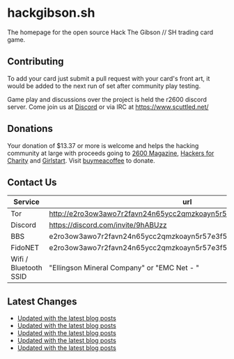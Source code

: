 # hackgibson.sh
The homepage for the open source Hack The Gibson // SH trading card game.


## Contributing

To add your card just submit a pull request with your card's front art, it would be added to the next run of set after community play testing.

Game play and discussions over the project is held the r2600 discord server. Come join us at [Discord](https://discord.com/invite/9hABUzz) or via IRC at https://www.scuttled.net/


## Donations

Your donation of $13.37 or more is welcome and helps the hacking community at large with proceeds going to [2600 Magazine](https://2600.com/), [Hackers for Charity](https://hackersforcharity.org) and [Girlstart](https://girlstart.org).  Visit [buymeacoffee](https://www.buymeacoffee.com/hackgibson.sh) to donate.


## Contact Us

Service | url
-|-
Tor | http://e2ro3ow3awo7r2favn24n65ycc2qmzkoayn5r57e3f56nvjwdcgg32ad.onion
Discord | https://discord.com/invite/9hABUzz
BBS | e2ro3ow3awo7r2favn24n65ycc2qmzkoayn5r57e3f56nvjwdcgg32ad.onion:23
FidoNET | e2ro3ow3awo7r2favn24n65ycc2qmzkoayn5r57e3f56nvjwdcgg32ad.onion:24554
Wifi / Bluetooth SSID | "Ellingson Mineral Company" or "EMC Net - <fidonet address>"

## Latest Changes
<!-- BLOG-POST-LIST:START -->
- [Updated with the latest blog posts](https://github.com/DFW2600/hackgibson.sh/commit/286f5b14735326291c0cd4a5e46ee5f93b376f53)
- [Updated with the latest blog posts](https://github.com/DFW2600/hackgibson.sh/commit/1c32f614d54b4fe52da49f744d55642e28604bc1)
- [Updated with the latest blog posts](https://github.com/DFW2600/hackgibson.sh/commit/674c78904a142d10907a0fa834b2e07d585c4c64)
- [Updated with the latest blog posts](https://github.com/DFW2600/hackgibson.sh/commit/5e43412d119967fabe5d7a892a61a71507313ed0)
- [Updated with the latest blog posts](https://github.com/DFW2600/hackgibson.sh/commit/75581ef49993e85bd6718a7b02bfcfd8aed3dbd5)
<!-- BLOG-POST-LIST:END -->
